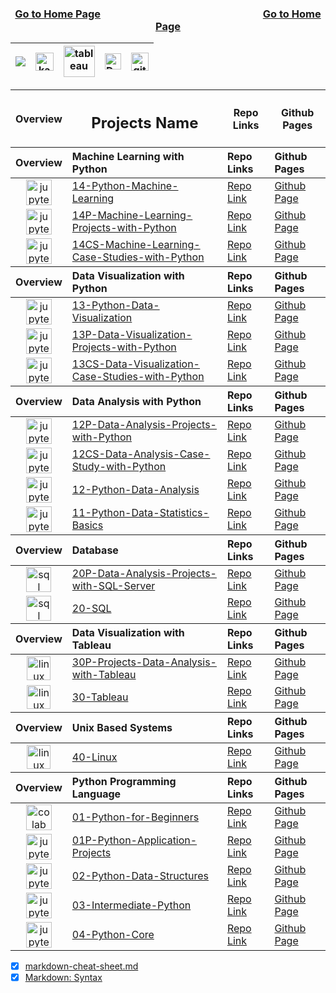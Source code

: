 <div align="center">

<h3>
  
[Go to Home Page](https://github.com/celik-muhammed)
<img width=50%>
[Go to Home Page](https://github.com/celik-muhammed)
</h3>
  
| [![](https://img.shields.io/badge/linkedin-%230077B5.svg?&style=for-the-badge&logo=linkedin&logoColor=white)][Linkedin] | [<img src="https://www.kaggle.com/static/images/site-logo.svg" alt="kaggle" height="28.5"/>][kaggle] | [<img src="https://www.tableau.com/sites/default/files/2021-05/tableau_rgb_500x104.png" alt="tableau" height="50"/>][tableau] | [<picture><source media="(prefers-color-scheme: dark)" srcset="https://theme.zdassets.com/theme_assets/224203/4a55138e21ad44a9c72c8295181c79fe938a2ae6.svg" alt="kaggle" height="26"><img alt="Dark" src="https://cdn-static-1.medium.com/sites/medium.com/about/images/Medium-Logo-Black-RGB-1.svg" alt="kaggle" height="26"></picture>][medium] | [<img src="https://user-images.githubusercontent.com/94930605/160260064-ff3aa908-cbfd-4350-ab28-a26a0b7a1819.png" alt="github_pages" height="28.5"/>][github_pages] |
|:-:|:-:|:-:|:-:|:-:|

<!-- CHANGE-05 .../myname/ myname yerine profil user name yaz -->
[Linkedin]: https://www.linkedin.com/in/çelik-muhammed/ "LinkedIn"
[kaggle]: https://www.kaggle.com/clkmuhammed "Kaggle Page"
[tableau]: https://public.tableau.com/app/profile/celikmuhammed "Tableau Page"
[medium]: https://celik-muhammed.medium.com/ "Medium Page"
[github_pages]: https://celik-muhammed.github.io/ "GitHub Pages"

<table align="center">
<thead valign="center"><tr><th>Overview</th><th><h2 align='center'>Projects Name</h2></th><th>Repo Links</th><th>Github Pages</th></tr></thead>
<thead align="left"><tr><th>Overview</th><th>Machine Learning with Python</th><th>Repo Links</th><th>Github Pages</th></tr></thead>
<tbody>
  <tr>
  <td align='center'><img src="https://res.cloudinary.com/canonical/image/fetch/f_auto,q_auto,fl_sanitize,w_55,h_64/https://assets.ubuntu.com/v1/8ee86883-jupyter-logo.png" alt="jupyter" height=41></td>
  <td><a href="https://github.com/celik-muhammed/14-Python-Machine-Learning/blob/master/README.md" target="_blank" title='14-Python-Machine-Learning'>14-Python-Machine-Learning</a></td>
  <td><a href="https://github.com/celik-muhammed/14-Python-Machine-Learning" target="_blank">Repo Link</a></td>
  <td><a href="^#" target="_blank">Github Page</a></td>
  </tr>
  <tr>
  <td align='center'><img src="https://res.cloudinary.com/canonical/image/fetch/f_auto,q_auto,fl_sanitize,w_55,h_64/https://assets.ubuntu.com/v1/8ee86883-jupyter-logo.png" alt="jupyter" height=41></td>
  <td><a href="https://github.com/celik-muhammed/14P-Machine-Learning-Projects-with-Python/blob/master/README.md" target="_blank">14P-Machine-Learning-Projects-with-Python</a></td>
  <td><a href="https://github.com/celik-muhammed/14P-Machine-Learning-Projects-with-Python" target="_blank">Repo Link</a></td>
  <td><a href="^#" target="_blank">Github Page</a></td>
  </tr>
  <tr>
  <td align='center'><img src="https://res.cloudinary.com/canonical/image/fetch/f_auto,q_auto,fl_sanitize,w_55,h_64/https://assets.ubuntu.com/v1/8ee86883-jupyter-logo.png" alt="jupyter" height=41></td>
  <td><a href="https://github.com/celik-muhammed/14CS-Machine-Learning-Case-Studies-with-Python/blob/master/README.md" target="_blank">14CS-Machine-Learning-Case-Studies-with-Python</a></td>
  <td><a href="https://github.com/celik-muhammed/14CS-Machine-Learning-Case-Studies-with-Python" target="_blank">Repo Link</a></td>
  <td><a href="^#" target="_blank">Github Page</a></td>
  </tr>
</tbody>
<thead align="left"><tr><th>Overview</th><th>Data Visualization with Python</th><th>Repo Links</th><th>Github Pages</th></tr></thead>
<tbody>
  <tr>
  <td align='center'><img src="https://res.cloudinary.com/canonical/image/fetch/f_auto,q_auto,fl_sanitize,w_55,h_64/https://assets.ubuntu.com/v1/8ee86883-jupyter-logo.png" alt="jupyter" height=41></td>
  <td><a href="https://github.com/celik-muhammed/13-Python-Data-Visualization/blob/master/README.md" target="_blank">13-Python-Data-Visualization</a></td>
  <td><a href="https://github.com/celik-muhammed/13-Python-Data-Visualization" target="_blank">Repo Link</a></td>
  <td><a href="^#" target="_blank">Github Page</a></td>
  </tr>
  <tr>
  <td align='center'><img src="https://res.cloudinary.com/canonical/image/fetch/f_auto,q_auto,fl_sanitize,w_55,h_64/https://assets.ubuntu.com/v1/8ee86883-jupyter-logo.png" alt="jupyter" height=41></td>
  <td><a href="https://github.com/celik-muhammed/13p-Data-Visualization-Projects-with-Python/blob/master/README.md" target="_blank">13P-Data-Visualization-Projects-with-Python</a></td>
  <td><a href="https://github.com/celik-muhammed/13P-Data-Visualization-Projects-with-Python" target="_blank">Repo Link</a></td>
  <td><a href="^#" target="_blank">Github Page</a></td>
  </tr>
  <td align='center'><img src="https://res.cloudinary.com/canonical/image/fetch/f_auto,q_auto,fl_sanitize,w_55,h_64/https://assets.ubuntu.com/v1/8ee86883-jupyter-logo.png" alt="jupyter" height=41></td>
  <td><a href="https://github.com/celik-muhammed/13CS-Data-Visualization-Case-Studies-with-Python/blob/master/README.md" target="_blank">13CS-Data-Visualization-Case-Studies-with-Python</a></td>
  <td><a href="https://github.com/celik-muhammed/13CS-Data-Visualization-Case-Studies-with-Python" target="_blank">Repo Link</a></td>
  <td><a href="^#" target="_blank">Github Page</a></td>
  </tr>
</tbody>
<thead align="left"><tr><th>Overview</th><th>Data Analysis with Python</th><th>Repo Links</th><th>Github Pages</th></tr></thead>
<tbody>
  <tr>
  <td align='center'><img src="https://res.cloudinary.com/canonical/image/fetch/f_auto,q_auto,fl_sanitize,w_55,h_64/https://assets.ubuntu.com/v1/8ee86883-jupyter-logo.png" alt="jupyter" height=41></td>
  <td><a href="https://github.com/celik-muhammed/12P-Data-Analysis-Projects-with-Python/blob/master/README.md" target="_blank">12P-Data-Analysis-Projects-with-Python</a></td>
  <td><a href="https://github.com/celik-muhammed/12P-Data-Analysis-Projects-with-Python" target="_blank">Repo Link</a></td>
  <td><a href="^#" target="_blank">Github Page</a></td>
  </tr>
  <tr>
  <td align='center'><img src="https://res.cloudinary.com/canonical/image/fetch/f_auto,q_auto,fl_sanitize,w_55,h_64/https://assets.ubuntu.com/v1/8ee86883-jupyter-logo.png" alt="jupyter" height=41></td>
  <td><a href="https://github.com/celik-muhammed/12CS-Data-Analysis-Case-Study-with-Python/blob/master/README.md" target="_blank">12CS-Data-Analysis-Case-Study-with-Python</a></td>
  <td><a href="https://github.com/celik-muhammed/12CS-Data-Analysis-Case-Study-with-Python" target="_blank">Repo Link</a></td>
  <td><a href="^#" target="_blank">Github Page</a></td>
  </tr>
  <tr>
  <td align='center'><img src="https://res.cloudinary.com/canonical/image/fetch/f_auto,q_auto,fl_sanitize,w_55,h_64/https://assets.ubuntu.com/v1/8ee86883-jupyter-logo.png" alt="jupyter" height=41></td>
  <td><a href="https://github.com/celik-muhammed/12-Python-Data-Analysis/blob/master/README.md" target="_blank">12-Python-Data-Analysis</a></td>
  <td><a href="https://github.com/celik-muhammed/12-Python-Data-Analysis" target="_blank">Repo Link</a></td>
  <td><a href="^#" target="_blank">Github Page</a></td>
  </tr>
  <tr>
  <td align='center'><img src="https://res.cloudinary.com/canonical/image/fetch/f_auto,q_auto,fl_sanitize,w_55,h_64/https://assets.ubuntu.com/v1/8ee86883-jupyter-logo.png" alt="jupyter" height=41></td>
  <td><a href="https://github.com/celik-muhammed/11-Python-Data-Statistics-Basics/blob/master/README.md" target="_blank">11-Python-Data-Statistics-Basics</a></td>
  <td><a href="https://github.com/celik-muhammed/11-Python-Data-Statistics-Basics" target="_blank">Repo Link</a></td>
  <td><a href="^#" target="_blank">Github Page</a></td>
  </tr>
</tbody>
<thead align="left"><tr><th>Overview</th><th>Database</th><th>Repo Links</th><th>Github Pages</th></tr></thead>
<tbody>
  <tr>
  <td align='center'><img src="https://docs.microsoft.com/en-us/sql/tools/media/overview-sql-tools/azure-data-studio.svg?view=sql-server-ver15" alt="sql" height=40></td>
  <td><a href="https://github.com/celik-muhammed/20P-Data-Analysis-Projects-with-SQL-Server/blob/master/README.md" target="_blank">20P-Data-Analysis-Projects-with-SQL-Server</a></td>
  <td><a href="https://github.com/celik-muhammed/20P-Data-Analysis-Projects-with-SQL-Server" target="_blank">Repo Link</a></td>
  <td><a href="^#" target="_blank">Github Page</a></td>
  </tr>
  <tr>
  <td align='center'><img src="https://docs.microsoft.com/en-us/sql/tools/media/overview-sql-tools/azure-data-studio.svg?view=sql-server-ver15" alt="sql" height=40></td>
  <td><a href="https://github.com/celik-muhammed/20-SQL/blob/master/README.md" target="_blank">20-SQL</a></td>
  <td><a href="https://github.com/celik-muhammed/20-SQL" target="_blank">Repo Link</a></td>
  <td><a href="^#" target="_blank">Github Page</a></td>
  </tr>
</tbody>
<thead align="left"><tr><th>Overview</th><th>Data Visualization with Tableau</th><th>Repo Links</th><th>Github Pages</th></tr></thead>
<tbody>
  <tr>
  <td align='center'><img src="https://www.tableau.com/favicon.ico" alt="linux" height=38></td>
  <td><a href="https://github.com/celik-muhammed/30P-Projects-Data-Analysis-with-Tableau/blob/master/README.md" target="_blank">30P-Projects-Data-Analysis-with-Tableau</a></td>
  <td><a href="https://github.com/celik-muhammed/30P-Projects-Data-Analysis-with-Tableau" target="_blank">Repo Link</a></td>
  <td><a href="^#" target="_blank">Github Page</a></td>
  </tr>
  <tr>
  <td align='center'><img src="https://www.tableau.com/favicon.ico" alt="linux" height=38></td>
  <td><a href="https://github.com/celik-muhammed/30-Tableau/blob/master/README.md" target="_blank">30-Tableau</a></td>
  <td><a href="https://github.com/celik-muhammed/30-Tableau" target="_blank">Repo Link</a></td>
  <td><a href="^#" target="_blank">Github Page</a></td>
  </tr>
</tbody>
<thead align="left"><tr><th>Overview</th><th>Unix Based Systems</th><th>Repo Links</th><th>Github Pages</th></tr></thead>
<tbody>
  <tr>
  <td align='center'><img src="https://assets.ubuntu.com/v1/ed348358-logo-cof.svg" alt="linux" height=38></td>
  <td><a href="https://github.com/celik-muhammed/40-Linux/blob/master/README.md" target="_blank">40-Linux</a></td>
  <td><a href="https://github.com/celik-muhammed/40-Linux" target="_blank">Repo Link</a></td>
  <td><a href="^#" target="_blank">Github Page</a></td>
  </tr>
</tbody>
<thead align="left"><tr><th>Overview</th><th>Python Programming Language</th><th>Repo Links</th><th>Github Pages</th></tr></thead>
<tbody>
  <tr>
  <td align='center'><img src="https://colab.research.google.com/img/colab_favicon_256px.png" alt="colab" height=41></td>
  <td><a href="https://github.com/celik-muhammed/01-Python-for-Beginners/blob/master/README.md" target="_blank">01-Python-for-Beginners</a></td>
  <td><a href="https://github.com/celik-muhammed/01-Python-for-Beginners" target="_blank">Repo Link</a></td>
  <td><a href="^#" target="_blank">Github Page</a></td>
  </tr>
  <tr>
  <td align='center'><img src="https://res.cloudinary.com/canonical/image/fetch/f_auto,q_auto,fl_sanitize,w_55,h_64/https://assets.ubuntu.com/v1/8ee86883-jupyter-logo.png" alt="jupyter" height=41></td>
  <td><a href="https://github.com/celik-muhammed/01P-Python-Application-Projects/blob/master/README.md" target="_blank">01P-Python-Application-Projects</a></td>
  <td><a href="https://github.com/celik-muhammed/01P-Python-Application-Projects" target="_blank">Repo Link</a></td>
  <td><a href="^#" target="_blank">Github Page</a></td>
  </tr>
  <tr>
  <td align='center'><img src="https://res.cloudinary.com/canonical/image/fetch/f_auto,q_auto,fl_sanitize,w_55,h_64/https://assets.ubuntu.com/v1/8ee86883-jupyter-logo.png" alt="jupyter" height=41></td>
  <td><a href="https://github.com/celik-muhammed/02-Python-Data-Structures/blob/master/README.md" target="_blank">02-Python-Data-Structures</a></td>
  <td><a href="https://github.com/celik-muhammed/02-Python-Data-Structures" target="_blank">Repo Link</a></td>
  <td><a href="^#" target="_blank">Github Page</a></td>
  </tr>
  <tr>
  <td align='center'><img src="https://res.cloudinary.com/canonical/image/fetch/f_auto,q_auto,fl_sanitize,w_55,h_64/https://assets.ubuntu.com/v1/8ee86883-jupyter-logo.png" alt="jupyter" height=41></td>
  <td><a href="https://github.com/celik-muhammed/03-Intermediate-Python/blob/master/README.md" target="_blank">03-Intermediate-Python</a></td>
  <td><a href="https://github.com/celik-muhammed/03-Intermediate-Python" target="_blank">Repo Link</a></td>
  <td><a href="^#" target="_blank">Github Page</a></td>
  </tr>
  <tr>
  <td align='center'><img src="https://res.cloudinary.com/canonical/image/fetch/f_auto,q_auto,fl_sanitize,w_55,h_64/https://assets.ubuntu.com/v1/8ee86883-jupyter-logo.png" alt="jupyter" height=41></td>
  <td><a href="https://github.com/celik-muhammed/04-Python-Core/blob/master/README.md" target="_blank">04-Python-Core</a></td>
  <td><a href="https://github.com/celik-muhammed/04-Python-Core" target="_blank">Repo Link</a></td>
  <td><a href="^#" target="_blank">Github Page</a></td>
  </tr>
</tbody>  
</table></div>

* [x] [markdown-cheat-sheet.md](./markdown-cheat-sheet.md)
* [x] [Markdown: Syntax](https://daringfireball.net/projects/markdown/syntax#html)

